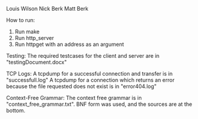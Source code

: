 Louis Wilson
Nick Berk
Matt Berk

How to run:
1. Run make
2. Run http_server
3. Run httpget with an address as an argument

Testing:
The required testcases for the client and server are in "testingDocument.docx"

TCP Logs:
A tcpdump for a successful connection and transfer is in "successfull.log"
A tcpdump for a connection which returns an error because the file requested does not
exist is in "error404.log"

Context-Free Grammar:
The context free grammar is in "context_free_grammar.txt". BNF form was used,
and the sources are at the bottom.